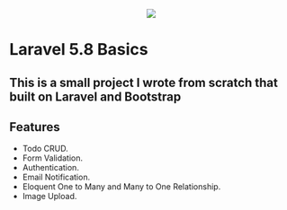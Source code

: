 <p align="center"><img src="https://laravel.com/assets/img/components/logo-laravel.svg"></p>
<h1>Laravel 5.8 Basics</h1>
<h2>This is a small project I wrote from scratch that built on Laravel and Bootstrap</h2>

## Features
- Todo CRUD.
- Form Validation.
- Authentication.
- Email Notification.
- Eloquent One to Many and Many to One Relationship.
- Image Upload.
